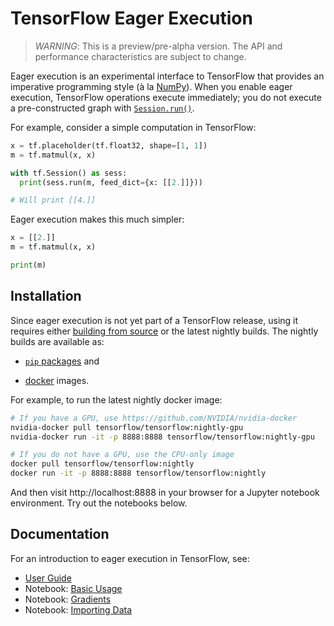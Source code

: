 # TensorFlow Eager Execution

> *WARNING*: This is a preview/pre-alpha version. The API and performance
> characteristics are subject to change.


Eager execution is an experimental interface to TensorFlow that provides an
imperative programming style (à la [NumPy](http://www.numpy.org)). When you
enable eager execution, TensorFlow operations execute immediately; you do not
execute a pre-constructed graph with
[`Session.run()`](https://www.tensorflow.org/api_docs/python/tf/Session).

For example, consider a simple computation in TensorFlow:

```python
x = tf.placeholder(tf.float32, shape=[1, 1])
m = tf.matmul(x, x)

with tf.Session() as sess:
  print(sess.run(m, feed_dict={x: [[2.]]}))

# Will print [[4.]]
```

Eager execution makes this much simpler:

```python
x = [[2.]]
m = tf.matmul(x, x)

print(m)
```

## Installation

Since eager execution is not yet part of a TensorFlow release, using it requires
either [building from source](https://www.tensorflow.org/install/install_sources)
or the latest nightly builds. The nightly builds are available as:

- [`pip` packages](https://github.com/tensorflow/tensorflow/blob/master/README.md#installation) and

- [docker](https://hub.docker.com/r/tensorflow/tensorflow/) images.

For example, to run the latest nightly docker image:

```sh
# If you have a GPU, use https://github.com/NVIDIA/nvidia-docker
nvidia-docker pull tensorflow/tensorflow:nightly-gpu
nvidia-docker run -it -p 8888:8888 tensorflow/tensorflow:nightly-gpu

# If you do not have a GPU, use the CPU-only image
docker pull tensorflow/tensorflow:nightly
docker run -it -p 8888:8888 tensorflow/tensorflow:nightly
```

And then visit http://localhost:8888 in your browser for a Jupyter notebook
environment. Try out the notebooks below.

## Documentation

For an introduction to eager execution in TensorFlow, see:

- [User Guide](g3doc/guide.md)
- Notebook: [Basic Usage](examples/notebooks/1_basics.ipynb)
- Notebook: [Gradients](examples/notebooks/2_gradients.ipynb)
- Notebook: [Importing Data](examples/notebooks/3_datasets.ipynb)
